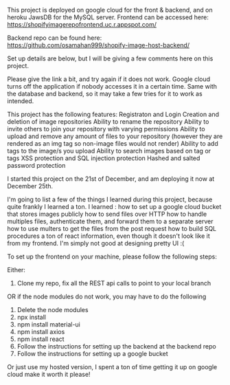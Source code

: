 
This project is deployed on google cloud for the front & backend, and on heroku JawsDB for the MySQL server.
Frontend can be accessed here:
https://shopifyimagerepofrontend.uc.r.appspot.com/

Backend repo can be found here:
https://github.com/osamahan999/shopify-image-host-backend/


Set up details are below, but I will be giving a few comments here on this project.


Please give the link a bit, and try again if it does not work. Google cloud turns off the application if nobody accesses it in a certain time. 
Same with the database and backend, so it may take a few tries for it to work as intended.

This project has the following features:
 Registraton and Login
 Creation and deletion of image repositories
 Ability to rename the repository
 Ability to invite others to join your repository with varying permissions
 Ability to upload and remove any amount of files to your repository (however they are rendered as an img tag so non-image files would not render)
 Ability to add tags to the image/s you upload
 Ability to search images based on tag or tags
 XSS protection and SQL injection protection
 Hashed and salted password protection



I started this project on the 21st of December, and am deploying it now at December 25th. 

I'm going to list a few of the things I learned during this project, because quite frankly I learned a ton.
I learned :
 how to set up a google cloud bucket that stores images publicly
 how to send files over HTTP 
 how to handle multiples files, authenticate them, and forward them to a separate server
 how to use multers to get the files from the post request
 how to build SQL procedures
 a ton of react information, even though it doesn't look like it from my frontend. I'm simply not good at designing pretty UI :(
 



To set up the frontend on your machine, please follow the following steps:

Either:
1. Clone my repo, fix all the REST api calls to point to your local branch 

OR if the node modules do not work, you may have to do the following
1. Delete the node modules
2. npx install
3. npm install material-ui
4. npm install axios
5. npm install react
6. Follow the instructions for setting up the backend at the backend repo
7. Follow the instructions for setting up a google bucket

Or just use my hosted version, I spent a ton of time getting it up on google cloud make it worth it please!

